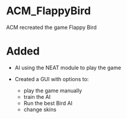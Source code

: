 # ACM_FlappyBird

ACM recreated the game Flappy Bird

# Added

- AI using the NEAT module to play the game

- Created a GUI with options to:
    - play the game manually
    - train the AI
    - Run the best Bird AI
    - change skins
